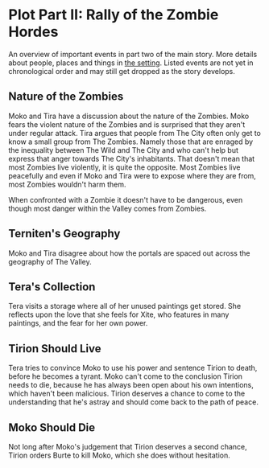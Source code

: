 Plot Part II: Rally of the Zombie Hordes
========================================

An overview of important events in part two of the main story. More details about people, places and things in [the setting](../setting/index.md).
Listed events are not yet in chronological order and may still get dropped as the story develops.


Nature of the Zombies
---------------------

Moko and Tira have a discussion about the nature of the Zombies.
Moko fears the violent nature of the Zombies and is surprised that they aren't under regular attack.
Tira argues that people from The City often only get to know a small group from The Zombies.
Namely those that are enraged by the inequality between The Wild and The City and who can't help but express that anger towards The City's inhabitants.
That doesn't mean that most Zombies live violently, it is quite the opposite.
Most Zombies live peacefully and even if Moko and Tira were to expose where they are from, most Zombies wouldn't harm them.

When confronted with a Zombie it doesn't have to be dangerous, even though most danger within the Valley comes from Zombies.


Terniten's Geography
--------------------

Moko and Tira disagree about how the portals are spaced out across the geography of The Valley.



Tera's Collection
-----------------

Tera visits a storage where all of her unused paintings get stored.
She reflects upon the love that she feels for Xite, who features in many paintings,
and the fear for her own power.


Tirion Should Live
------------------

Tera tries to convince Moko to use his power and sentence Tirion to death, before he becomes a tyrant.
Moko can't come to the conclusion Tirion needs to die, because he has always been open about his own intentions,
which haven't been malicious.
Tirion deserves a chance to come to the understanding that he's astray and should come back to the path of peace.


Moko Should Die
---------------

Not long after Moko's judgement that Tirion deserves a second chance, Tirion orders Burte to kill Moko, which she does without hesitation.
